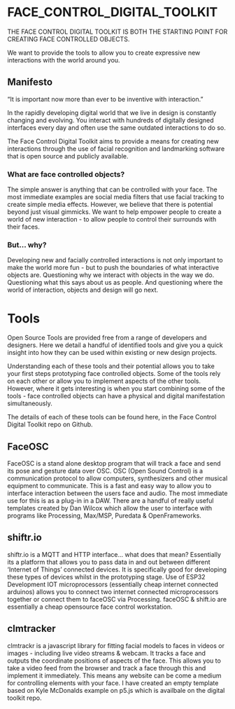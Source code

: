 ﻿# FACE_CONTROL_DIGITAL_TOOLKIT

THE FACE CONTROL DIGITAL TOOLKIT IS BOTH THE STARTING POINT FOR CREATING FACE CONTROLLED OBJECTS.

We want to provide the tools to allow you to create expressive new interactions with the world around you.

## Manifesto
“It is important now more than ever to be inventive with interaction.”

In the rapidly developing digital world that we live in design is constantly changing and evolving. 
You interact with hundreds of digitally designed interfaces every day and often use the same outdated interactions to do so. 

The Face Control Digital Toolkit aims to provide a means for creating new interactions through the use of facial recognition and landmarking software that is open source and publicly available.

### What are face controlled objects?

The simple answer is anything that can be controlled with your face. The most immediate examples are social media filters that use facial tracking to create simple media effects. However, we believe that there is potential beyond just visual gimmicks. We want to help empower people to create a world of new interaction - to allow people to control their surrounds with their faces. 
### But... why?
Developing new and facially controlled interactions is not only important to make the world more fun - but to push the boundaries of what interactive objects are. 
Questioning why we interact with objects in the way we do. Questioning what this says about us as people. And questioning where the world of interaction, objects and design will go next. 

# Tools
Open Source Tools are provided free from a range of developers and designers. Here we detail a handful of identified tools and give you a quick insight into how they can be used within existing or new design projects. 

Understanding each of these tools and their potential allows you to take your first steps prototyping face controlled objects.
Some of  the tools rely on each other or allow you to implement aspects of the other tools. However, where it gets interesting is when you start combining some of the tools - face controlled objects can have a physical and digital manifestation simultaneously. 

The details of each of these tools can be found here, in the Face Control Digital Toolkit repo on Github. 

## FaceOSC
FaceOSC is a stand alone desktop program that will track a face and send its pose and gesture data over OSC. OSC (Open Sound Control) is a communication protocol to allow computers, synthesizers and other musical equipment to communicate.
This is a fast and easy way to allow you to interface interaction between the users face and audio. The most immediate use for this is as a plug-in in a DAW.
There are a handful of really useful templates created by Dan Wilcox which allow the user to interface with programs like Processing, Max/MSP, Puredata & OpenFrameworks.

## shiftr.io

shiftr.io is a MQTT and HTTP interface... what does that mean? Essentially its a platform that allows you to pass data in and out between different ‘Internet of Things’ connected devices. It is specifically good for developing these types of devices whilst in the prototyping stage. 
Use of ESP32 Development IOT microprocessors (essentially cheap internet connected arduinos) allows you to connect two internet connected microprocessors together or connect them to faceOSC via Processing. faceOSC & shift.io are essentially a cheap opensource face control workstation.

## clmtracker
clmtrackr is a javascript library for fitting facial models to faces in videos or images - including live video streams & webcam. It tracks a face and outputs the coordinate positions of aspects of the face. 
This allows you to take a video feed from the browser and track a face through this and implement it immediately. This means any website can be come a medium for controlling elements with your face. 
I have created an empty template based on Kyle McDonalds example on p5.js which is availbale on the digital toolkit repo.
